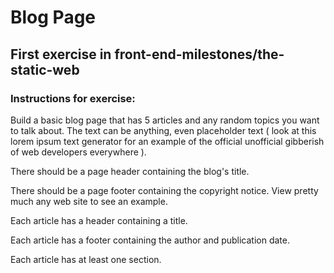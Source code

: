 # Blog Page

## First exercise in front-end-milestones/the-static-web

### Instructions for exercise:


Build a basic blog page that has 5 articles and any random topics you want to talk about. The text can be anything, even placeholder text ( look at this lorem ipsum text generator for an example of the official unofficial gibberish of web developers everywhere ).

There should be a page header containing the blog's title.

There should be a page footer containing the copyright notice. View pretty much any 
web site to see an example.

Each article has a header containing a title.

Each article has a footer containing the author and publication date.

Each article has at least one section.
